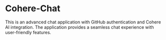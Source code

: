 # Cohere-Chat
This is an advanced chat application with GitHub authentication and Cohere AI integration. The application provides a seamless chat experience with user-friendly features.
